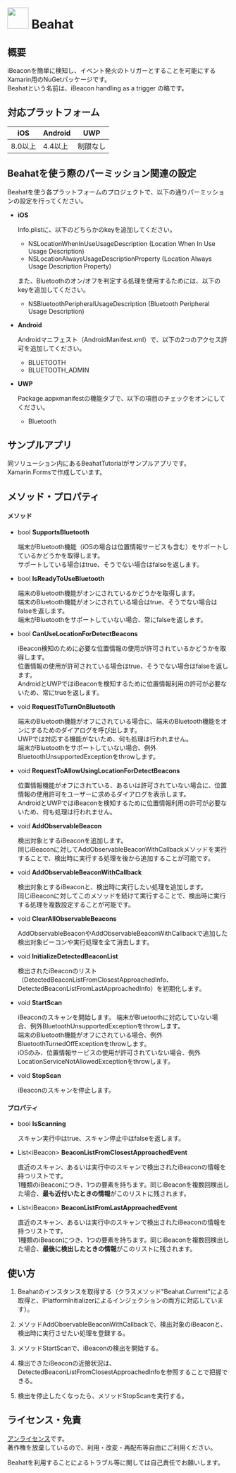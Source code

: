 # <img src="icon_small.png" width="48" height="48"/> Beahat


## 概要

iBeaconを簡単に検知し、イベント発火のトリガーとすることを可能にするXamarin用のNuGetパッケージです。<br>
Beahatという名前は、iBeacon handling as a trigger の略です。


## 対応プラットフォーム

| iOS | Android | UWP |
| ------------- | ----------- | ----------- |
| 8.0以上 | 4.4以上 | 制限なし |


## Beahatを使う際のパーミッション関連の設定

Beahatを使う各プラットフォームのプロジェクトで、以下の通りパーミッションの設定を行ってください。

* **iOS**

  Info.plistに、以下のどちらかのkeyを追加してください。
  * NSLocationWhenInUseUsageDescription (Location When In Use Usage Description)
  * NSLocationAlwaysUsageDescriptionProperty (Location Always Usage Description Property)

  また、Bluetoothのオン/オフを判定する処理を使用するためには、以下のkeyを追加してください。
  * NSBluetoothPeripheralUsageDescription (Bluetooth Peripheral Usage Description)

* **Android**

  Androidマニフェスト（AndroidManifest.xml）で、以下の2つのアクセス許可を追加してください。
  * BLUETOOTH
  * BLUETOOTH_ADMIN

* **UWP**

  Package.appxmanifestの機能タブで、以下の項目のチェックをオンにしてください。
  * Bluetooth


## サンプルアプリ

同ソリューション内にあるBeahatTutorialがサンプルアプリです。
Xamarin.Formsで作成しています。


## メソッド・プロパティ

#### メソッド

* bool **SupportsBluetooth**

  端末がBluetooth機能（iOSの場合は位置情報サービスも含む）をサポートしているかどうかを取得します。<br>
  サポートしている場合はtrue、そうでない場合はfalseを返します。

* bool **IsReadyToUseBluetooth**

  端末のBluetooth機能がオンにされているかどうかを取得します。<br>
  端末のBluetooth機能がオンにされている場合はtrue、そうでない場合はfalseを返します。<br>
  端末がBluetoothをサポートしていない場合、常にfalseを返します。

* bool **CanUseLocationForDetectBeacons**

  iBeacon検知のために必要な位置情報の使用が許可されているかどうかを取得します。<br>
  位置情報の使用が許可されている場合はtrue、そうでない場合はfalseを返します。<br>
  AndroidとUWPではiBeaconを検知するために位置情報利用の許可が必要ないため、常にtrueを返します。

* void **RequestToTurnOnBluetooth**

  端末のBluetooth機能がオフにされている場合に、端末のBluetooth機能をオンにするためのダイアログを呼び出します。<br>
  UWPでは対応する機能がないため、何も処理は行われません。<br>
  端末がBluetoothをサポートしていない場合、例外BluetoothUnsupportedExceptionをthrowします。

* void **RequestToAllowUsingLocationForDetectBeacons**

  位置情報機能がオフにされている、あるいは許可されていない場合に、位置情報の使用許可をユーザーに求めるダイアログを表示します。<br>
  AndroidとUWPではiBeaconを検知するために位置情報利用の許可が必要ないため、何も処理は行われません。

* void **AddObservableBeacon**

  検出対象とするiBeaconを追加します。<br>
  同じiBeaconに対してAddObservableBeaconWithCallbackメソッドを実行することで、検出時に実行する処理を後から追加することが可能です。

* void **AddObservableBeaconWithCallback**

  検出対象とするiBeaconと、検出時に実行したい処理を追加します。<br>
  同じiBeaconに対してこのメソッドを続けて実行することで、検出時に実行する処理を複数設定することが可能です。

* void **ClearAllObservableBeacons**

  AddObservableBeaconやAddObservableBeaconWithCallbackで追加した検出対象ビーコンや実行処理を全て消去します。

* void **InitializeDetectedBeaconList**

  検出されたiBeaconのリスト（DetectedBeaconListFromClosestApproachedInfo、DetectedBeaconListFromLastApproachedInfo）を初期化します。

* void **StartScan**

  iBeaconのスキャンを開始します。
  端末がBluetoothに対応していない場合、例外BluetoothUnsupportedExceptionをthrowします。<br>
  端末のBluetooth機能がオフにされている場合、例外BluetoothTurnedOffExceptionをthrowします。<br>
  iOSのみ、位置情報サービスの使用が許可されていない場合、例外LocationServiceNotAllowedExceptionをthrowします。

* void **StopScan**

  iBeaconのスキャンを停止します。

#### プロパティ

* bool **IsScanning**

  スキャン実行中はtrue、スキャン停止中はfalseを返します。

* List\<iBeacon\> **BeaconListFromClosestApproachedEvent**

  直近のスキャン、あるいは実行中のスキャンで検出されたiBeaconの情報を持つリストです。<br>
  1種類のiBeaconにつき、1つの要素を持ちます。同じiBeaconを複数回検出した場合、**最も近付いたときの情報**がこのリストに残されます。

* List\<iBeacon\> **BeaconListFromLastApproachedEvent**

  直近のスキャン、あるいは実行中のスキャンで検出されたiBeaconの情報を持つリストです。<br>
  1種類のiBeaconにつき、1つの要素を持ちます。同じiBeaconを複数回検出した場合、**最後に検出したときの情報**がこのリストに残されます。



## 使い方

1. Beahatのインスタンスを取得する（クラスメソッド"Beahat.Current"による取得と、IPlatformInitializerによるインジェクションの両方に対応しています）。

2. メソッドAddObservableBeaconWithCallbackで、検出対象のiBeaconと、検出時に実行させたい処理を登録する。

3. メソッドStartScanで、iBeaconの検出を開始する。

4. 検出できたiBeaconの近接状況は、DetectedBeaconListFromClosestApproachedInfoを参照することで把握できる。

5. 検出を停止したくなったら、メソッドStopScanを実行する。


## ライセンス・免責

[アンライセンス](https://github.com/microwavePC/Beahat/blob/master/LICENSE)です。<br>
著作権を放棄しているので、利用・改変・再配布等自由にご利用ください。<br>

Beahatを利用することによるトラブル等に関しては自己責任でお願いします。
